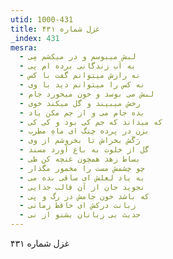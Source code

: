 ```yaml
---
utid: 1000-431
title: غزل شماره ۴۳۱
_index: 431
mesra:
  - لبش میبوسم و در میکشم مِی
  - به آب زندگانی برده ام پی
  - نه رازش میتوانم گفت با کس
  - نه کس را میتوانم دید با وی
  - لبش می بوسد و خون میخورد جام
  - رخش میبیند و گل میکند خوی
  - بده جام می و از جم مکن یاد
  - که میداند که جم کی بود و کی کی
  - بزن در پرده چنگ ای ماهِ مطرب
  - رَگَش بخراش تا بخروشم از وی
  - گل از خلوت به باغ آورد مسند
  - بساط زهد همچون غنچه کن طی
  - چو چشمش مست را مخمور مگذار
  - به یاد لعلش ای ساقی بده می
  - نجوید جان از آن قالب جدایی
  - که باشد خون جامش در رگ و پی
  - زبانت درکش ای حافظ زمانی
  - حدیث بی زبانان بشنو از نی
---
```

غزل شماره ۴۳۱
